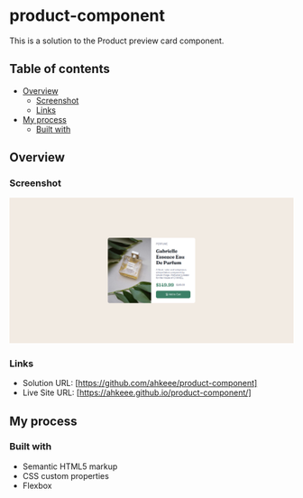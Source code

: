 # product-component
This is a solution to the Product preview card component. 

## Table of contents

- [Overview](#overview)
  - [Screenshot](#screenshot)
  - [Links](#links)
- [My process](#my-process)
  - [Built with](#built-with)


## Overview

### Screenshot

![](./images/product-component.png)


### Links

- Solution URL: [https://github.com/ahkeee/product-component]
- Live Site URL: [https://ahkeee.github.io/product-component/]

## My process

### Built with

- Semantic HTML5 markup
- CSS custom properties
- Flexbox
